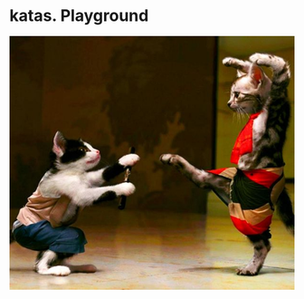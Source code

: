 # katas. Playground


![Image of cats](https://raw.githubusercontent.com/nicolasmendoza/katas-and-playground/master/null/cat-humor-funny-karate-cat-5.jpg)
